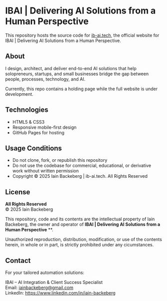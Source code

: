 # IBAI | Delivering AI Solutions from a Human Perspective 

This repository hosts the source code for [ib-ai.tech](https://ib-ai.tech), the official website for IBAI | Delivering AI Solutions from a Human Perspective.

## About

I design, architect, and deliver end-to-end AI solutions that help solopreneurs, startups, and small businesses bridge the gap between people, processes, technology, and AI.

Currently, this repo contains a holding page while the full website is under development.

## Technologies

- HTML5 & CSS3
- Responsive mobile-first design
- GitHub Pages for hosting

## Usage Conditions

- Do not clone, fork, or republish this repository
- Do not use the codebase for commercial, educational, or derivative work without written permission
- Copyright © 2025 Iain Backeberg | ib-ai.tech. All Rights Reserved


## License

**All Rights Reserved**  
© 2025 Iain Backeberg

This repository, code and its contents are the intellectual property of Iain Backeberg, the owner and operator of **IBAI | Delivering AI Solutions from a Human Perspective** 
**.

Unauthorized reproduction, distribution, modification, or use of the contents herein, in whole or in part, is strictly prohibited under any cicumstances.


## Contact

For your tailored automation solutions:

IBAI – AI Integration & Client Success Specialist  
Email: iainbackeberg@gmail.com  
LinkedIn: https://www.linkedin.com/in/iain-backeberg

